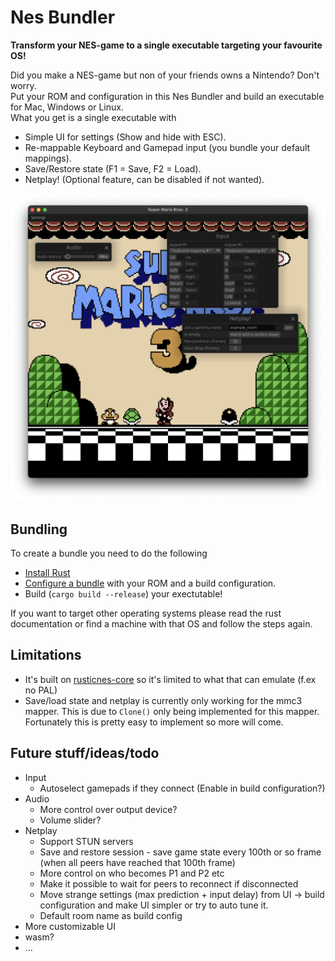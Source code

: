 # Nes Bundler

**Transform your NES-game to a single executable targeting your favourite OS!**

Did you make a NES-game but non of your friends owns a Nintendo? Don't worry.  
Put your ROM and configuration in this Nes Bundler and build an executable for Mac, Windows or Linux.  
What you get is a single executable with
* Simple UI for settings (Show and hide with ESC).
* Re-mappable Keyboard and Gamepad input (you bundle your default mappings).
* Save/Restore state (F1 = Save, F2 = Load).
* Netplay! (Optional feature, can be disabled if not wanted).

<p align="center">
  <img src="https://github.com/tedsteen/nes-bundler/blob/master/screenshot.png?raw=true" alt="Super Mario!"/>
</p>

## Bundling

To create a bundle you need to do the following
* [Install Rust](https://www.rust-lang.org/tools/install)
* [Configure a bundle](assets/README.md) with your ROM and a build configuration.
* Build (`cargo build --release`) your exectutable!

If you want to target other operating systems please read the rust documentation or find a machine with that OS and follow the steps again.

## Limitations

* It's built on [rusticnes-core](https://github.com/zeta0134/rusticnes-core) so it's limited to what that can emulate (f.ex no PAL)
* Save/load state and netplay is currently only working for the mmc3 mapper. This is due to `Clone()` only being implemented for this mapper. Fortunately this is pretty easy to implement so more will come.

## Future stuff/ideas/todo
* Input
  * Autoselect gamepads if they connect (Enable in build configuration?)
* Audio
  * More control over output device?
  * Volume slider?
* Netplay
  * Support STUN servers
  * Save and restore session - save game state every 100th or so frame (when all peers have reached that 100th frame)
  * More control on who becomes P1 and P2 etc
  * Make it possible to wait for peers to reconnect if disconnected
  * Move strange settings (max prediction + input delay) from UI -> build configuration and make UI simpler or try to auto tune it.
  * Default room name as build config
* More customizable UI
* wasm?
* ...